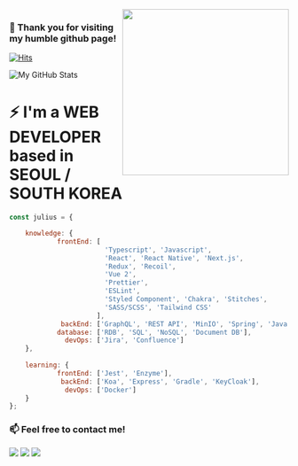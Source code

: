 <img align='right' src="https://media.giphy.com/media/3ov9jFA9wmNzHHRgsg/giphy.gif" width="300">

### 👋 Thank you for visiting my humble github page!

[![Hits](https://hits.seeyoufarm.com/api/count/incr/badge.svg?url=https%3A%2F%2Fgithub.com%2FjuliusCho)](https://hits.seeyoufarm.com)

![My GitHub Stats](https://github-readme-stats.vercel.app/api?username=juliusCho&show_icons=true)

# ⚡ I'm a WEB DEVELOPER based in SEOUL / SOUTH KOREA
```javascript
const julius = {

    knowledge: {
            frontEnd: [
                        'Typescript', 'Javascript', 
                        'React', 'React Native', 'Next.js',
                        'Redux', 'Recoil',
                        'Vue 2', 
                        'Prettier', 
                        'ESLint', 
                        'Styled Component', 'Chakra', 'Stitches',
                        'SASS/SCSS', 'Tailwind CSS'
                      ],
             backEnd: ['GraphQL', 'REST API', 'MinIO', 'Spring', 'Java', 'Maven', 'MyBatis'],
            database: ['RDB', 'SQL', 'NoSQL', 'Document DB'],
              devOps: ['Jira', 'Confluence']
    },
    
    learning: {
            frontEnd: ['Jest', 'Enzyme'],
             backEnd: ['Koa', 'Express', 'Gradle', 'KeyCloak'],
              devOps: ['Docker']
    }
};
```

### 📫 Feel free to contact me!

[![](https://img.shields.io/badge/LinkedIn-Inhyo(Julius)-blue)](https://www.linkedin.com/in/julius88/)
[![](https://img.shields.io/badge/Blog-JekyllBlog-purple)](https://juliuscho.github.io/)
[![](https://img.shields.io/badge/Gmail-johncrist2000%40gmail.com-red)](mailto:johncrist2000@gmail.com)

<!--
**juliusCho/juliusCho** is a ✨ _special_ ✨ repository because its `README.md` (this file) appears on your GitHub profile.

Here are some ideas to get you started:

- 🔭 I’m currently working on ...
- 🌱 I’m currently learning ...
- 👯 I’m looking to collaborate on ...
- 🤔 I’m looking for help with ...
- 💬 Ask me about ...
- 📫 How to reach me: ...
- 😄 Pronouns: ...
- ⚡ Fun fact: ...
-->
